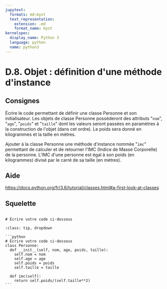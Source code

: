 ```yaml
---
jupytext:
  formats: md:myst
  text_representation:
    extension: .md
    format_name: myst
kernelspec:
  display_name: Python 3
  language: python
  name: python3
---
```


# D.8. Objet : définition d'une méthode d'instance

## Consignes

Écrire le code permettant de définir une classe Personne et son initialisateur. Les objets de classe Personne possèderont des attributs "`nom`", "`age`", "`poids`" et "`taille`" dont les valeurs seront passées en paramètres à la construction de l'objet (dans cet ordre). Le poids sera donné en kilogrammes et la taille en mètres.

Ajouter à la classe Personne une méthode d'instance nommée "`imc`" permettant de calculer et de retourner l'IMC (Indice de Masse Corporelle) de la personne. L'IMC d'une personne est égal à son poids (en kilogrammes) divisé par le carré de sa taille (en mètres).

## Aide

https://docs.python.org/fr/3.6/tutorial/classes.html#a-first-look-at-classes

## Squelette

```{code-cell} ipython3

# Écrire votre code ci-dessous
```

````{admonition} Cliquez ici pour voir la solution
:class: tip, dropdown

```python
# Écrire votre code ci-dessous
class Personne:
  def __init__(self, nom, age, poids, taille):
    self.nom = nom
    self.age = age
    self.poids = poids
    self.taille = taille
  
  def imc(self):
    return self.poids/(self.taille**2)
```
````
